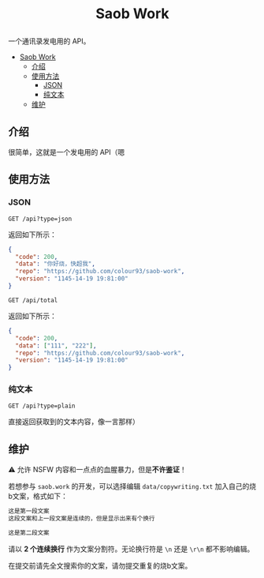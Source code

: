 # <p align="center">Saob Work</p>

一个通讯录发电用的 API。

- [Saob Work](#saob-work)
  - [介绍](#介绍)
  - [使用方法](#使用方法)
    - [JSON](#json)
    - [纯文本](#纯文本)
  - [维护](#维护)

## 介绍

很简单，这就是一个发电用的 API（嗯

## 使用方法

### JSON

`GET /api?type=json`

返回如下所示：

```json
{
  "code": 200,
  "data": "你好烧，快超我",
  "repo": "https://github.com/colour93/saob-work",
  "version": "1145-14-19 19:81:00"
}
```

`GET /api/total`

返回如下所示：

```json
{
  "code": 200,
  "data": ["111", "222"],
  "repo": "https://github.com/colour93/saob-work",
  "version": "1145-14-19 19:81:00"
}
```

### 纯文本

`GET /api?type=plain`

直接返回获取到的文本内容，像一言那样）

## 维护

⚠ 允许 NSFW 内容和一点点的血腥暴力，但是**不许鉴证**！

若想参与 `saob.work` 的开发，可以选择编辑 `data/copywriting.txt` 加入自己的烧b文案，格式如下：

```markdown
这是第一段文案
这段文案和上一段文案是连续的，但是显示出来有个换行

这是第二段文案
```

请以 **2 个连续换行** 作为文案分割符。无论换行符是 `\n` 还是 `\r\n` 都不影响编辑。

在提交前请先全文搜索你的文案，请勿提交重复的烧b文案。

